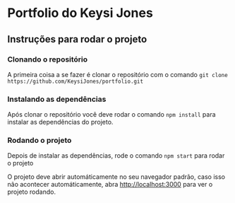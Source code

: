 # Portfolio do Keysi Jones
## Instruções para rodar o projeto
### Clonando o repositório
A primeira coisa a se fazer é clonar o repositório com o comando `git clone https://github.com/KeysiJones/portfolio.git`

### Instalando as dependências
Após clonar o repositório você deve rodar o comando `npm install` para instalar as dependências do projeto.

### Rodando o projeto
Depois de instalar as dependências, rode o comando `npm start` para rodar o projeto

O projeto deve abrir automáticamente no seu navegador padrão, caso isso não acontecer automáticamente, abra [http://localhost:3000](http://localhost:3000) para ver o projeto rodando.